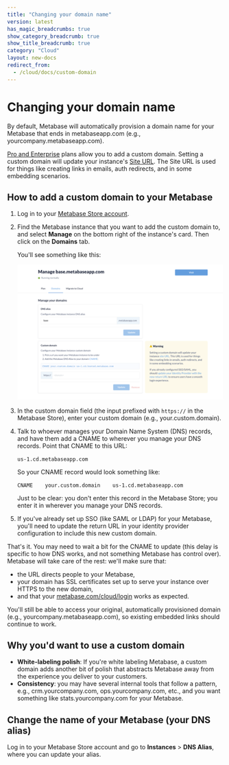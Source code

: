 ```yaml
---
title: "Changing your domain name"
version: latest
has_magic_breadcrumbs: true
show_category_breadcrumb: true
show_title_breadcrumb: true
category: "Cloud"
layout: new-docs
redirect_from:
  - /cloud/docs/custom-domain
---
```


# Changing your domain name

By default, Metabase will automatically provision a domain name for your Metabase that ends in metabaseapp.com (e.g., yourcompany.metabaseapp.com).

[Pro and Enterprise](/pricing/) plans allow you to add a custom domain. Setting a custom domain will update your instance's [Site URL](/docs/latest/configuring-metabase/settings#site-url). The Site URL is used for things like creating links in emails, auth redirects, and in some embedding scenarios.

## How to add a custom domain to your Metabase

1. Log in to your [Metabase Store account](https://store.metabase.com/).

2. Find the Metabase instance that you want to add the custom domain to, and select **Manage** on the bottom right of the instance's card. Then click on the **Domains** tab.

   You'll see something like this:

   ![Metabase instance domains tab](./images/domains-tab.png)

3. In the custom domain field (the input prefixed with `https://` in the Metabase Store), enter your custom domain (e.g., your.custom.domain).
4. Talk to whoever manages your Domain Name System (DNS) records, and have them add a CNAME to wherever you manage your DNS records. Point that CNAME to this URL:

   ```url
   us-1.cd.metabaseapp.com
   ```

   So your CNAME record would look something like:

   ```domain
   CNAME    your.custom.domain    us-1.cd.metabaseapp.com
   ```

   Just to be clear: you don't enter this record in the Metabase Store; you enter it in wherever you manage your DNS records.

5. If you've already set up SSO (like SAML or LDAP) for your Metabase, you'll need to update the return URL in your identity provider configuration to include this new custom domain.

That's it. You may need to wait a bit for the CNAME to update (this delay is specific to how DNS works, and not something Metabase has control over). Metabase will take care of the rest: we'll make sure that:

- the URL directs people to your Metabase,
- your domain has SSL certificates set up to serve your instance over HTTPS to the new domain,
- and that your [metabase.com/cloud/login](/cloud/login) works as expected.

You'll still be able to access your original, automatically provisioned domain (e.g., yourcompany.metabaseapp.com), so existing embedded links should continue to work.

## Why you'd want to use a custom domain

- **White-labeling polish**: If you're white labeling Metabase, a custom domain adds another bit of polish that abstracts Metabase away from the experience you deliver to your customers.
- **Consistency**: you may have several internal tools that follow a pattern, e.g., crm.yourcompany.com, ops.yourcompany.com, etc., and you want something like stats.yourcompany.com for your Metabase.

## Change the name of your Metabase (your DNS alias)

Log in to your Metabase Store account and go to **Instances** > **DNS Alias**, where you can update your alias.
